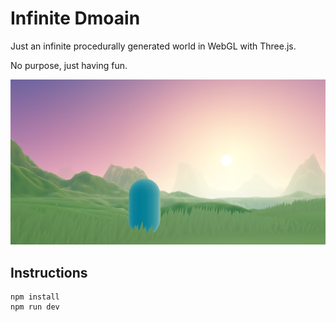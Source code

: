# Infinite Dmoain

Just an infinite procedurally generated world in WebGL with Three.js.

No purpose, just having fun.

![Infinite Domain Screenshot](public/social/share-1200x630.png?raw=true "Infinite Domain Screenshot")

## Instructions

```
npm install
npm run dev
```